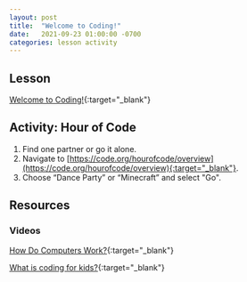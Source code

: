 ```yaml
---
layout: post
title:  "Welcome to Coding!"
date:   2021-09-23 01:00:00 -0700
categories: lesson activity
---
```


## Lesson

[Welcome to Coding!](/code-club/assets/pdf/welcome-to-coding.pdf){:target="_blank"}

## Activity: Hour of Code

1. Find one partner or go it alone.
2. Navigate to 
[https://code.org/hourofcode/overview](https://code.org/hourofcode/overview){:target="_blank"}.
3. Choose “Dance Party” or “Minecraft” and select "Go".

## Resources

### Videos

[How Do Computers Work?](https://www.youtube.com/watch?v=P2Fc0Aj_u58){:target="_blank"}

[What is coding for kids?](https://www.youtube.com/watch?v=j-3eArinB7E){:target="_blank"}
